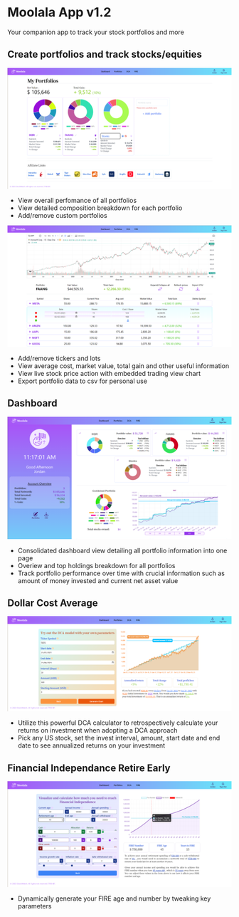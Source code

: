 # Moolala App v1.2

Your companion app to track your stock portfolios and more

## Create portfolios and track stocks/equities

![portfolios](https://github.com/ksivabalan91/Moolala_Miniproject_v1.3/blob/master/client/src/assets/images/managePortfolios.png)

- View overall perfomance of all portfolios
- View detailed composition breakdown for each portfolio
- Add/remove custom portfolios

![ticker](https://github.com/ksivabalan91/Moolala_Miniproject_v1.3/blob/master/client/src/assets/images/editTickers.png)

- Add/remove tickers and lots
- View average cost, market value, total gain and other useful information
- View live stock price action with embedded trading view chart
- Export portfolio data to csv for personal use

## Dashboard

![dashboard](https://github.com/ksivabalan91/Moolala_Miniproject_v1.3/blob/master/client/src/assets/images/Dashboard.png)

- Consolidated dashboard view detailing all portfolio information into one page
- Overiew and top holdings breakdown for all portfolios
- Track portfolio performance over time with crucial information such as amount of money invested and current net asset value

## Dollar Cost Average

![DCA](https://github.com/ksivabalan91/Moolala_Miniproject_v1.3/blob/master/client/src/assets/images/DCA.png)

- Utilize this powerful DCA calculator to retrospectively calculate your returns on investment when adopting a DCA approach
- Pick any US stock, set the invest interval, amount, start date and end date to see annualized returns on your investment

## Financial Independance Retire Early

![fire](https://github.com/ksivabalan91/Moolala_Miniproject_v1.3/blob/master/client/src/assets/images/fire.png)

- Dynamically generate your FIRE age and number by tweaking key parameters
